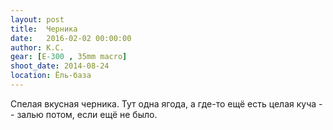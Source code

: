 ```yaml
---
layout: post
title:  Черника
date:   2016-02-02 00:00:00
author: К.С.
gear: [E-300 , 35mm macro]
shoot_date: 2014-08-24
location: Ёль-база
---
```


Спелая вкусная черника. Тут одна ягода, а где-то ещё есть целая куча -- залью потом, если ещё не было.
